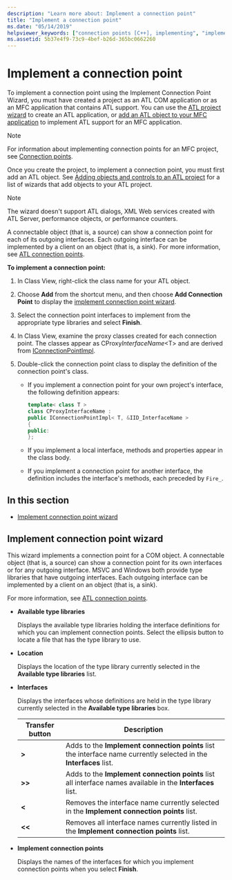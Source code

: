 ```yaml
---
description: "Learn more about: Implement a connection point"
title: "Implement a connection point"
ms.date: "05/14/2019"
helpviewer_keywords: ["connection points [C++], implementing", "implement connection point wizard [C++]"]
ms.assetid: 5b37e4f9-73c9-4bef-b26d-365bc0662260
---
```

# Implement a connection point

To implement a connection point using the Implement Connection Point Wizard, you must have created a project as an ATL COM application or as an MFC application that contains ATL support. You can use the [ATL project wizard](../atl/reference/atl-project-wizard.md) to create an ATL application, or [add an ATL object to your MFC application](../mfc/reference/adding-atl-support-to-your-mfc-project.md) to implement ATL support for an MFC application.

> [!NOTE]
> For information about implementing connection points for an MFC project, see [Connection points](../mfc/connection-points.md).

Once you create the project, to implement a connection point, you must first add an ATL object. See [Adding objects and controls to an ATL project](../atl/reference/adding-objects-and-controls-to-an-atl-project.md) for a list of wizards that add objects to your ATL project.

> [!NOTE]
> The wizard doesn't support ATL dialogs, XML Web services created with ATL Server, performance objects, or performance counters.

A connectable object (that is, a source) can show a connection point for each of its outgoing interfaces. Each outgoing interface can be implemented by a client on an object (that is, a sink). For more information, see [ATL connection points](../atl/atl-connection-points.md).

**To implement a connection point:**

1. In Class View, right-click the class name for your ATL object.

1. Choose **Add** from the shortcut menu, and then choose **Add Connection Point** to display the [implement connection point wizard](#implement-connection-point-wizard).

1. Select the connection point interfaces to implement from the appropriate type libraries and select **Finish**.

1. In Class View, examine the proxy classes created for each connection point. The classes appear as CProxy*InterfaceName*\<T> and are derived from [IConnectionPointImpl](../atl/reference/iconnectionpointimpl-class.md).

1. Double-click the connection point class to display the definition of the connection point's class.

   - If you implement a connection point for your own project's interface, the following definition appears:

     ```cpp
     template< class T >
     class CProxyInterfaceName :
     public IConnectionPointImpl< T, &IID_InterfaceName >
     {
     public:
     };
     ```

   - If you implement a local interface, methods and properties appear in the class body.

   - If you implement a connection point for another interface, the definition includes the interface's methods, each preceded by `Fire_`.

## In this section

- [Implement connection point wizard](#implement-connection-point-wizard)

## Implement connection point wizard

This wizard implements a connection point for a COM object. A connectable object (that is, a source) can show a connection point for its own interfaces or for any outgoing interface. MSVC and Windows both provide type libraries that have outgoing interfaces. Each outgoing interface can be implemented by a client on an object (that is, a sink).

For more information, see [ATL connection points](../atl/atl-connection-points.md).

- **Available type libraries**

  Displays the available type libraries holding the interface definitions for which you can implement connection points. Select the ellipsis button to locate a file that has the type library to use.

- **Location**

  Displays the location of the type library currently selected in the **Available type libraries** list.

- **Interfaces**

  Displays the interfaces whose definitions are held in the type library currently selected in the **Available type libraries** box.

  |Transfer button|Description|
  |---------------------|-----------------|
  |**>**|Adds to the **Implement connection points** list the interface name currently selected in the **Interfaces** list.|
  |**>>**|Adds to the **Implement connection points** list all interface names available in the **Interfaces** list.|
  |**\<**|Removes the interface name currently selected in the **Implement connection points** list.|
  |**\<\<**|Removes all interface names currently listed in the **Implement connection points** list.|

- **Implement connection points**

  Displays the names of the interfaces for which you implement connection points when you select **Finish**.
